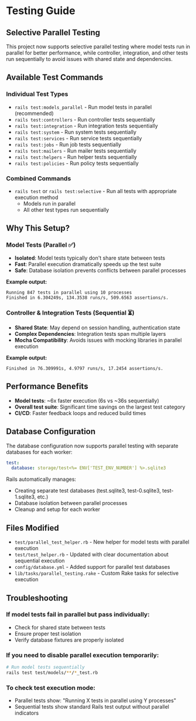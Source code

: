 # Testing Guide

## Selective Parallel Testing

This project now supports selective parallel testing where model tests run in parallel for better performance, while controller, integration, and other tests run sequentially to avoid issues with shared state and dependencies.

## Available Test Commands

### Individual Test Types

- `rails test:models_parallel` - Run model tests in parallel (recommended)
- `rails test:controllers` - Run controller tests sequentially 
- `rails test:integration` - Run integration tests sequentially
- `rails test:system` - Run system tests sequentially
- `rails test:services` - Run service tests sequentially
- `rails test:jobs` - Run job tests sequentially
- `rails test:mailers` - Run mailer tests sequentially
- `rails test:helpers` - Run helper tests sequentially
- `rails test:policies` - Run policy tests sequentially

### Combined Commands

- `rails test` or `rails test:selective` - Run all tests with appropriate execution method
  - Models run in parallel
  - All other test types run sequentially

## Why This Setup?

### Model Tests (Parallel ✅)
- **Isolated**: Model tests typically don't share state between tests
- **Fast**: Parallel execution dramatically speeds up the test suite
- **Safe**: Database isolation prevents conflicts between parallel processes

**Example output:**
```
Running 847 tests in parallel using 10 processes
Finished in 6.304249s, 134.3538 runs/s, 509.6563 assertions/s.
```

### Controller & Integration Tests (Sequential ⏳)
- **Shared State**: May depend on session handling, authentication state
- **Complex Dependencies**: Integration tests span multiple layers
- **Mocha Compatibility**: Avoids issues with mocking libraries in parallel execution

**Example output:**
```
Finished in 76.309991s, 4.9797 runs/s, 17.2454 assertions/s.
```

## Performance Benefits

- **Model tests**: ~6x faster execution (6s vs ~36s sequentially)
- **Overall test suite**: Significant time savings on the largest test category
- **CI/CD**: Faster feedback loops and reduced build times

## Database Configuration

The database configuration now supports parallel testing with separate databases for each worker:

```yaml
test:
  database: storage/test<%= ENV['TEST_ENV_NUMBER'] %>.sqlite3
```

Rails automatically manages:
- Creating separate test databases (test.sqlite3, test-0.sqlite3, test-1.sqlite3, etc.)
- Database isolation between parallel processes
- Cleanup and setup for each worker

## Files Modified

- `test/parallel_test_helper.rb` - New helper for model tests with parallel execution
- `test/test_helper.rb` - Updated with clear documentation about sequential execution
- `config/database.yml` - Added support for parallel test databases
- `lib/tasks/parallel_testing.rake` - Custom Rake tasks for selective execution

## Troubleshooting

### If model tests fail in parallel but pass individually:
- Check for shared state between tests
- Ensure proper test isolation
- Verify database fixtures are properly isolated

### If you need to disable parallel execution temporarily:
```bash
# Run model tests sequentially
rails test test/models/**/*_test.rb
```

### To check test execution mode:
- Parallel tests show: "Running X tests in parallel using Y processes"
- Sequential tests show standard Rails test output without parallel indicators